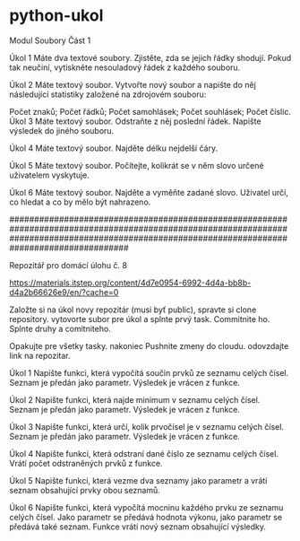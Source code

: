 # python-ukol
Modul Soubory
Část 1

Úkol 1
Máte dva textové soubory. Zjistěte, zda se jejich řádky shodují. Pokud tak neučiní, vytiskněte nesouladový řádek z každého souboru.

Úkol 2
Máte textový soubor. Vytvořte nový soubor a napište do něj následující statistiky založené na zdrojovém souboru:

Počet znaků;
Počet řádků;
Počet samohlásek;
Počet souhlásek;
Počet číslic.
Úkol 3
Máte textový soubor. Odstraňte z něj poslední řádek. Napište výsledek do jiného souboru.

Úkol 4
Máte textový soubor. Najděte délku nejdelší čáry.

Úkol 5
Máte textový soubor. Počítejte, kolikrát se v něm slovo určené uživatelem vyskytuje.

Úkol 6
Máte textový soubor. Najděte a vyměňte zadané slovo. Uživatel určí, co hledat a co by mělo být nahrazeno.





################################################################################################################################################################################################

Repozitář pro domácí úlohu č. 8

https://materials.itstep.org/content/4d7e0954-6992-4d4a-bb8b-d4a2b66626e9/en/?cache=0

Založte si na úkol novy repozitár (musi byť public), spravte si clone repository.
vytovorte subor pre úkol a splnte prvý task.
Commitnite ho.
Splnte druhy a comitniteho.

Opakujte pre všetky tasky.
nakoniec Pushnite zmeny do cloudu.
odovzdajte link na repozitar.


Úkol 1
Napište funkci, která vypočítá součin prvků ze seznamu celých čísel. Seznam je předán jako parametr. Výsledek je vrácen z funkce.

Úkol 2
Napište funkci, která najde minimum v seznamu celých čísel. Seznam je předán jako parametr. Výsledek je vrácen z funkce.

Úkol 3
Napište funkci, která určí, kolik prvočísel je v seznamu celých čísel. Seznam je předán jako parametr. Výsledek je vrácen z funkce.

Úkol 4
Napište funkci, která odstraní dané číslo ze seznamu celých čísel. Vrátí počet odstraněných prvků z funkce.

Úkol 5
Napište funkci, která vezme dva seznamy jako parametr a vrátí seznam obsahující prvky obou seznamů.

Úkol 6
Napište funkci, která vypočítá mocninu každého prvku ze seznamu celých čísel. Jako parametr se předává hodnota výkonu, jako parametr se předává také seznam. Funkce vrátí nový seznam obsahující výsledky.
